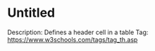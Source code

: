 # Untitled

Description: Defines a header cell in a table
Tag: https://www.w3schools.com/tags/tag_th.asp